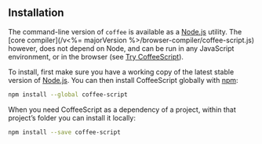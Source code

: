 ## Installation

The command-line version of `coffee` is available as a [Node.js](https://nodejs.org/) utility. The [core compiler](/v<%= majorVersion %>/browser-compiler/coffee-script.js) however, does not depend on Node, and can be run in any JavaScript environment, or in the browser (see [Try CoffeeScript](#try)).

To install, first make sure you have a working copy of the latest stable version of [Node.js](https://nodejs.org/). You can then install CoffeeScript globally with [npm](https://www.npmjs.com/):

```bash
npm install --global coffee-script
```

When you need CoffeeScript as a dependency of a project, within that project’s folder you can install it locally:

```bash
npm install --save coffee-script
```
